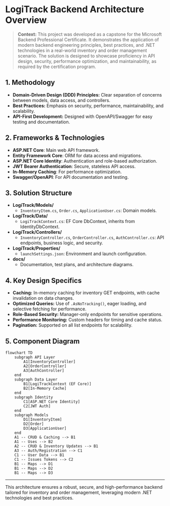 # LogiTrack Backend Architecture Overview

> **Context:**
> This project was developed as a capstone for the Microsoft Backend Professional Certificate. It demonstrates the application of modern backend engineering principles, best practices, and .NET technologies in a real-world inventory and order management scenario. The solution is designed to showcase proficiency in API design, security, performance optimization, and maintainability, as required by the certification program.

## 1. Methodology
- **Domain-Driven Design (DDD) Principles:** Clear separation of concerns between models, data access, and controllers.
- **Best Practices:** Emphasis on security, performance, maintainability, and scalability.
- **API-First Development:** Designed with OpenAPI/Swagger for easy testing and documentation.

## 2. Frameworks & Technologies
- **ASP.NET Core**: Main web API framework.
- **Entity Framework Core**: ORM for data access and migrations.
- **ASP.NET Core Identity**: Authentication and role-based authorization.
- **JWT Bearer Authentication**: Secure, stateless API access.
- **In-Memory Caching**: For performance optimization.
- **Swagger/OpenAPI**: For API documentation and testing.

## 3. Solution Structure

- **LogiTrack/Models/**
  - `InventoryItem.cs`, `Order.cs`, `ApplicationUser.cs`: Domain models.
- **LogiTrack/Data/**
  - `LogiTrackContext.cs`: EF Core DbContext, inherits from IdentityDbContext.
- **LogiTrack/Controllers/**
  - `InventoryController.cs`, `OrderController.cs`, `AuthController.cs`: API endpoints, business logic, and security.
- **LogiTrack/Properties/**
  - `launchSettings.json`: Environment and launch configuration.
- **docs/**
  - Documentation, test plans, and architecture diagrams.

## 4. Key Design Specifics
- **Caching:** In-memory caching for inventory GET endpoints, with cache invalidation on data changes.
- **Optimized Queries:** Use of `.AsNoTracking()`, eager loading, and selective fetching for performance.
- **Role-Based Security:** Manager-only endpoints for sensitive operations.
- **Performance Monitoring:** Custom headers for timing and cache status.
- **Pagination:** Supported on all list endpoints for scalability.

## 5. Component Diagram

```mermaid
flowchart TD
    subgraph API Layer
        A1[InventoryController]
        A2[OrderController]
        A3[AuthController]
    end
    subgraph Data Layer
        B1[LogiTrackContext (EF Core)]
        B2[In-Memory Cache]
    end
    subgraph Identity
        C1[ASP.NET Core Identity]
        C2[JWT Auth]
    end
    subgraph Models
        D1[InventoryItem]
        D2[Order]
        D3[ApplicationUser]
    end
    A1 -- CRUD & Caching --> B1
    A1 -- Uses --> B2
    A2 -- CRUD & Inventory Updates --> B1
    A3 -- Auth/Registration --> C1
    C1 -- User Data --> B1
    C1 -- Issues Tokens --> C2
    B1 -- Maps --> D1
    B1 -- Maps --> D2
    B1 -- Maps --> D3
```

---

This architecture ensures a robust, secure, and high-performance backend tailored for inventory and order management, leveraging modern .NET technologies and best practices.
